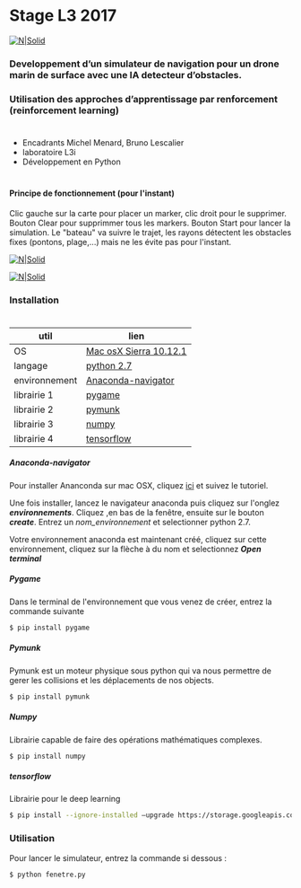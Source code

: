 # Stage L3 2017

[![N|Solid](http://digidoc.labri.fr/img/l3i.jpg)](https://nodesource.com/products/nsolid)

### Developpement d’un simulateur de navigation pour un drone marin de surface avec une IA detecteur d’obstacles. 
### Utilisation des approches d’apprentissage par renforcement (reinforcement learning)
#
#

- Encadrants Michel Menard, Bruno Lescalier
- laboratoire L3i
- Développement en Python

#
#
#
#
#### Principe de fonctionnement (pour l'instant) 

Clic gauche sur la carte pour placer un marker, clic droit pour le supprimer. Bouton Clear pour supprimmer tous les markers. Bouton Start pour lancer la simulation. 
Le "bateau" va suivre le trajet, les rayons détectent les obstacles fixes (pontons, plage,...) mais ne les évite pas pour l'instant. 

[![N|Solid](https://image.noelshack.com/fichiers/2017/18/1493975328-capture-d-ecran-2017-05-05-a-10-26-32.png)](https://nodesource.com/products/nsolid)

[![N|Solid](https://image.noelshack.com/fichiers/2017/18/1493975324-capture-d-ecran-2017-05-05-a-10-25-34.png)](https://nodesource.com/products/nsolid)

### Installation 
#
| util | lien |
|-----|-------|
|OS| [Mac osX Sierra 10.12.1] |
|langage | [python 2.7]
|environnement|[Anaconda-navigator] |
|librairie 1 | [pygame] |
|librairie 2 | [pymunk] |
|librairie 3 | [numpy] |
|librairie 4 | [tensorflow] |

##### Anaconda-navigator

Pour installer Ananconda sur mac OSX, cliquez [ici] et suivez le tutoriel.

Une fois installer, lancez le navigateur anaconda puis cliquez sur l'onglez ***environnements***. 
Cliquez ,en bas de la fenêtre, ensuite sur le bouton ***create***. 
Entrez un *nom_environnement* et selectionner python 2.7.

Votre environnement anaconda est maintenant créé, cliquez sur cette environnement, cliquez sur la flèche à du nom et selectionnez ***Open terminal***

##### Pygame 

Dans le terminal de l'environnement que vous venez de créer, entrez la commande suivante

```sh
$ pip install pygame
```

##### Pymunk 
Pymunk est un moteur physique sous python qui va nous permettre de gerer les collisions et les déplacements de nos objects.
```sh
$ pip install pymunk
```

##### Numpy
Librairie capable de faire des opérations mathématiques complexes.

```sh
$ pip install numpy
```

##### tensorflow
Librairie pour le deep learning 

```sh
$ pip install --ignore-installed –upgrade https://storage.googleapis.com/tensorflow/mac/cpu/tensorflow-1.1.0-py2-none-any.whl
```

### Utilisation

Pour lancer le simulateur, entrez la commande si dessous : 

```sh
$ python fenetre.py
```


[ici]: <https://docs.continuum.io/anaconda/install-macos>
[Anaconda-navigator]: <https://docs.continuum.io/>
[Mac osX Sierra 10.12.1]:<https://www.apple.com/fr/macos/sierra/>
[python 2.7]:<https://www.python.org/>
[pygame]:<https://www.pygame.org/news>
[pymunk]:<http://www.pymunk.org/en/latest/>
[numpy]:<http://www.numpy.org/>
[tensorflow]:<https://www.tensorflow.org/>
